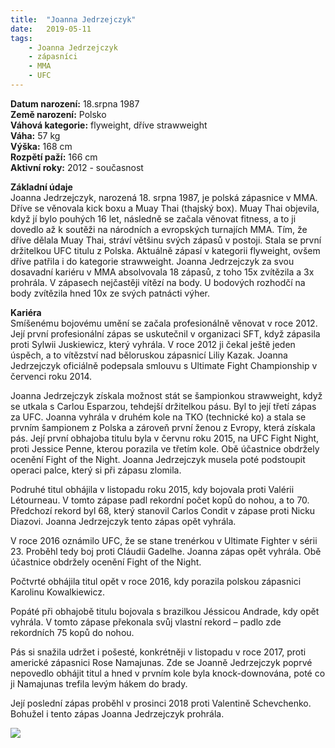 ```yaml
---
title:  "Joanna Jedrzejczyk"
date:   2019-05-11
tags: 
    - Joanna Jedrzejczyk
    - zápasníci
    - MMA
    - UFC
---
```


**Datum narození:** 18.srpna 1987 <br>
**Země narození:** Polsko <br>
**Váhová kategorie:** flyweight, dříve strawweight <br>
**Váha:** 57 kg <br>
**Výška:** 168 cm <br>
**Rozpětí paží:** 166 cm <br>
**Aktivní roky:** 2012 - současnost <br>

**Základní údaje** <br>
Joanna Jedrzejczyk, narozená 18. srpna 1987, je polská zápasnice v MMA. Dříve se věnovala kick boxu a Muay Thai (thajský box). Muay Thai objevila, když jí bylo pouhých 16 let, následně se začala věnovat fitness, a to ji dovedlo až k soutěži na národních a evropských turnajích MMA. Tím, že dříve dělala Muay Thai, stráví většinu svých zápasů v postoji. Stala se první držitelkou UFC titulu z Polska. Aktuálně zápasí v kategorii flyweight, ovšem dříve patřila i do kategorie strawweight. Joanna Jedrzejczyk za svou dosavadní kariéru v MMA absolvovala 18 zápasů, z toho 15x zvítězila a 3x prohrála. V zápasech nejčastěji vítězí na body. U bodových rozhodčí na body zvítězila hned 10x ze svých patnácti výher. <br>

**Kariéra** <br>
Smíšenému bojovému umění se začala profesionálně věnovat v roce 2012. Její první profesionální zápas se uskutečnil v organizaci SFT, když zápasila proti Sylwii Juskiewicz, který vyhrála. V roce 2012 ji čekal ještě jeden úspěch, a to vítězství nad běloruskou zápasnicí Liliy Kazak. Joanna Jedrzejczyk oficiálně podepsala smlouvu s Ultimate Fight Championship v červenci roku 2014. <br>

Joanna Jedrzejczyk získala možnost stát se šampionkou strawweight, když se utkala s Carlou Esparzou, tehdejší držitelkou pásu. Byl to její třetí zápas za UFC. Joanna vyhrála v druhém kole na TKO (technické ko) a stala se prvním šampionem z Polska a zároveň první ženou z Evropy, která získala pás.
Její první obhajoba titulu byla v červnu roku 2015, na UFC Fight Night, proti Jessice Penne, kterou porazila ve třetím kole. Obě účastnice obdržely ocenění Fight of the Night. Joanna Jedrzejczyk musela poté podstoupit operaci palce, který si při zápasu zlomila. <br>

Podruhé titul obhájila v listopadu roku 2015, kdy bojovala proti Valérii Létourneau. V tomto zápase padl rekordní počet kopů do nohou, a to 70. Předchozí rekord byl 68, který stanovil Carlos Condit v zápase proti Nicku Diazovi. Joanna Jedrzejczyk tento zápas opět vyhrála. <br>

V roce 2016 oznámilo UFC, že se stane trenérkou v Ultimate Fighter v sérii 23. Proběhl tedy boj proti Cláudii Gadelhe. Joanna zápas opět vyhrála. Obě účastnice obdržely ocenění Fight of the Night. <br>

Počtvrté obhájila titul opět v roce 2016, kdy porazila polskou zápasnici Karolinu Kowalkiewicz. <br>

Popáté při obhajobě titulu bojovala s brazilkou Jéssicou Andrade, kdy opět vyhrála. V tomto zápase překonala svůj vlastní rekord – padlo zde rekordních 75 kopů do nohou. <br>

Pás si snažila udržet i pošesté, konkrétněji v listopadu v roce 2017, proti americké zápasnici Rose Namajunas. Zde se Joanně Jedrzejczyk poprvé nepovedlo obhájit titul a hned v prvním kole byla knock-downována, poté co ji Namajunas trefila levým hákem do brady. <br>

Její poslední zápas proběhl v prosinci 2018 proti Valentině Schevchenko. Bohužel i tento zápas Joanna Jedrzejczyk prohrála. <br>

<img src="https://is.muni.cz/auth/www/489052/projekt/Joanna.jpg">
